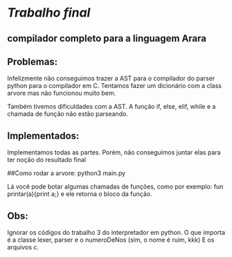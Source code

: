 # *Trabalho final* 
## compilador completo para a linguagem Arara

## Problemas:
Infelizmente não conseguimos trazer a AST para o compilador do parser python para o compilador em C. Tentamos fazer um dicionário com a class arvore mas não funcionou muito bem.

Também tivemos dificuldades com a AST. A função if, else, elif, while e a chamada de função não estão parseando.

## Implementados:
Implementamos todas as partes. Porém, não conseguimos juntar elas para ter noção do resultado final

##Como rodar a arvore:
python3 main.py

Lá você pode botar algumas chamadas de funções, como por exemplo: fun printar(a){print a;} e ele retorna o bloco da função.


## Obs:
Ignorar os códigos do trabalho 3 do interpretador em python. O que importa é a classe lexer, parser e o numeroDeNos (sim, o nome é ruim, kkk)
E os arquivos c.
